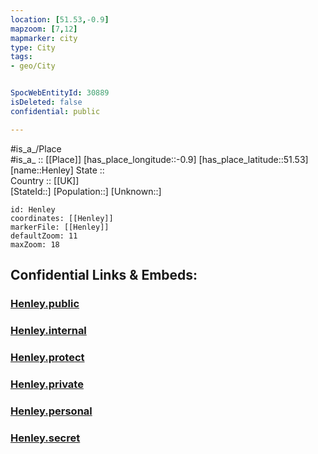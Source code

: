```yaml
---
location: [51.53,-0.9] 
mapzoom: [7,12] 
mapmarker: city 
type: City
tags:
- geo/City


SpocWebEntityId: 30889
isDeleted: false
confidential: public

---
```

#is_a_/Place  
#is_a_ :: [[Place]] 
[has_place_longitude::-0.9] 
[has_place_latitude::51.53] 
[name::Henley] 
State ::  
Country :: [[UK]]  
[StateId::] 
[Population::] 
[Unknown::] 


```leaflet
id: Henley
coordinates: [[Henley]] 
markerFile: [[Henley]] 
defaultZoom: 11 
maxZoom: 18
```


## Confidential Links & Embeds: 

### [Henley.public](/_public/\Earth\Continent\Europe\Europe~North\UK\England\Regions~England\South_East_England\Oxfordshire\cities~Oxfordshire\Oxfordshire~South\cities~SouthOxfordshireHenley.public.md) 

### [Henley.internal](/_internal/\Earth\Continent\Europe\Europe~North\UK\England\Regions~England\South_East_England\Oxfordshire\cities~Oxfordshire\Oxfordshire~South\cities~SouthOxfordshireHenley.internal.md) 

### [Henley.protect](/_protect/\Earth\Continent\Europe\Europe~North\UK\England\Regions~England\South_East_England\Oxfordshire\cities~Oxfordshire\Oxfordshire~South\cities~SouthOxfordshireHenley.protect.md) 

### [Henley.private](/_private/\Earth\Continent\Europe\Europe~North\UK\England\Regions~England\South_East_England\Oxfordshire\cities~Oxfordshire\Oxfordshire~South\cities~SouthOxfordshireHenley.private.md) 

### [Henley.personal](/_personal/\Earth\Continent\Europe\Europe~North\UK\England\Regions~England\South_East_England\Oxfordshire\cities~Oxfordshire\Oxfordshire~South\cities~SouthOxfordshireHenley.personal.md) 

### [Henley.secret](/_secret/\Earth\Continent\Europe\Europe~North\UK\England\Regions~England\South_East_England\Oxfordshire\cities~Oxfordshire\Oxfordshire~South\cities~SouthOxfordshireHenley.secret.md)

